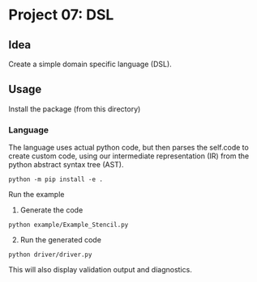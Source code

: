 # Project 07: DSL

## Idea

Create a simple domain specific language (DSL).

## Usage

Install the package (from this directory)

### Language

The language uses actual python code, but then parses the self.code to create custom code, using our intermediate
representation (IR) from the python abstract syntax tree (AST).

```
python -m pip install -e .
```

Run the example

1. Generate the code

```
python example/Example_Stencil.py
```

2. Run the generated code

```
python driver/driver.py
```

This will also display validation output and diagnostics.